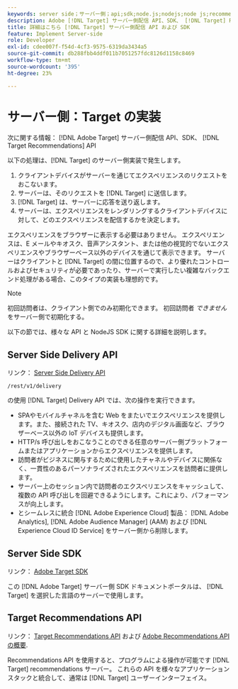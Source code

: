 ```yaml
---
keywords: server side；サーバー側；api;sdk;node.js;nodejs;node js;recommendations api;api:api
description: Adobe [!DNL Target] サーバー側配信 API、SDK、 [!DNL Target] Recommendations API
title: 詳細はこちら [!DNL Target] サーバー側配信 API および SDK
feature: Implement Server-side
role: Developer
exl-id: cdee007f-f54d-4cf3-9575-6319da3434a5
source-git-commit: db288fbb4ddf011b7051257fdc8126d1158c8469
workflow-type: tm+mt
source-wordcount: '395'
ht-degree: 23%

---
```


# サーバー側：Target の実装

次に関する情報： [!DNL Adobe Target] サーバー側配信 API、SDK、 [!DNL Target Recommendations] API

以下の処理は、[!DNL Target] のサーバー側実装で発生します。

1. クライアントデバイスがサーバーを通じてエクスペリエンスのリクエストをおこないます。
1. サーバーは、そのリクエストを [!DNL Target] に送信します。
1. [!DNL Target] は、サーバーに応答を送り返します。
1. サーバーは、エクスペリエンスをレンダリングするクライアントデバイスに対して、どのエクスペリエンスを配信するかを決定します。

エクスペリエンスをブラウザーに表示する必要はありません。 エクスペリエンスは、E メールやキオスク、音声アシスタント、または他の視覚的でないエクスペリエンスやブラウザーベース以外のデバイスを通じて表示できます。 サーバーはクライアントと [!DNL Target] の間に位置するので、より優れたコントロールおよびセキュリティが必要であったり、サーバーで実行したい複雑なバックエンド処理がある場合、このタイプの実装も理想的です。

>[!NOTE]
>
>初回訪問者は、クライアント側でのみ初期化できます。 初回訪問者 *できません* をサーバー側で初期化する。

以下の節では、様々な API と NodeJS SDK に関する詳細を説明します。

## Server Side Delivery API

リンク： [Server Side Delivery API](https://developers.adobetarget.com/api/delivery-api/)

`/rest/v1/delivery`

の使用 [!DNL Target] Delivery API では、次の操作を実行できます。

* SPAやモバイルチャネルを含む Web をまたいでエクスペリエンスを提供します。また、接続された TV、キオスク、店内のデジタル画面など、ブラウザーベース以外の IoT デバイスも提供します。
* HTTP/s 呼び出しをおこなうことのできる任意のサーバー側プラットフォームまたはアプリケーションからエクスペリエンスを提供します。
* 訪問者がビジネスに関与するために使用したチャネルやデバイスに関係なく、一貫性のあるパーソナライズされたエクスペリエンスを訪問者に提供します。
* サーバー上のセッション内で訪問者のエクスペリエンスをキャッシュして、複数の API 呼び出しを回避できるようにします。これにより、パフォーマンスが向上します。
* とシームレスに統合 [!DNL Adobe Experience Cloud] 製品： [!DNL Adobe Analytics], [!DNL Adobe Audience Manager] (AAM) および [!DNL Experience Cloud ID Service] をサーバー側から削除します。

## Server Side SDK

リンク： [Adobe Target SDK](https://adobetarget-sdks.gitbook.io/docs/)

この [!DNL Adobe Target] サーバー側 SDK ドキュメントポータルは、 [!DNL Target] を選択した言語のサーバーで使用します。

## Target Recommendations API

リンク： [Target Recommendations API](https://developers.adobetarget.com/api/recommendations) および [Adobe Recommendations API の概要](https://experienceleague.adobe.com/docs/target-learn/recommendations-api-tutorial/recs-api-overview.html).

Recommendations API を使用すると、プログラムによる操作が可能です [!DNL Target] recommendations サーバー。 これらの API を様々なアプリケーションスタックと統合して、通常は [!DNL Target] ユーザーインターフェイス。
